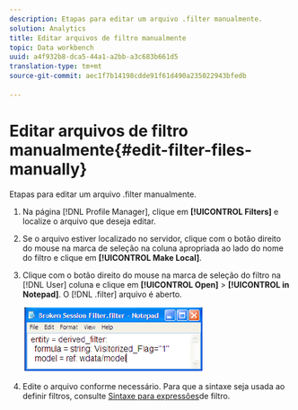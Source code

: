 ```yaml
---
description: Etapas para editar um arquivo .filter manualmente.
solution: Analytics
title: Editar arquivos de filtro manualmente
topic: Data workbench
uuid: a4f932b8-dca5-44a1-a2bb-a3c683b661d5
translation-type: tm+mt
source-git-commit: aec1f7b14198cdde91f61d490a235022943bfedb

---
```



# Editar arquivos de filtro manualmente{#edit-filter-files-manually}

Etapas para editar um arquivo .filter manualmente.

1. Na página [!DNL Profile Manager], clique em **[!UICONTROL Filters]** e localize o arquivo que deseja editar.
1. Se o arquivo estiver localizado no servidor, clique com o botão direito do mouse na marca de seleção na coluna apropriada ao lado do nome do filtro e clique em **[!UICONTROL Make Local]**.
1. Clique com o botão direito do mouse na marca de seleção do filtro na [!DNL User] coluna e clique em **[!UICONTROL Open]** > **[!UICONTROL in Notepad]**. O [!DNL .filter] arquivo é aberto.

   ![](assets/filter_manualEdit.png)

1. Edite o arquivo conforme necessário. Para que a sintaxe seja usada ao definir filtros, consulte [Sintaxe para expressões](../../../../home/c-get-started/c-qry-lang-syntx/c-syntx-fltr-exp.md#concept-72f2563f809747a2a3cff7ec72462a15)de filtro.

